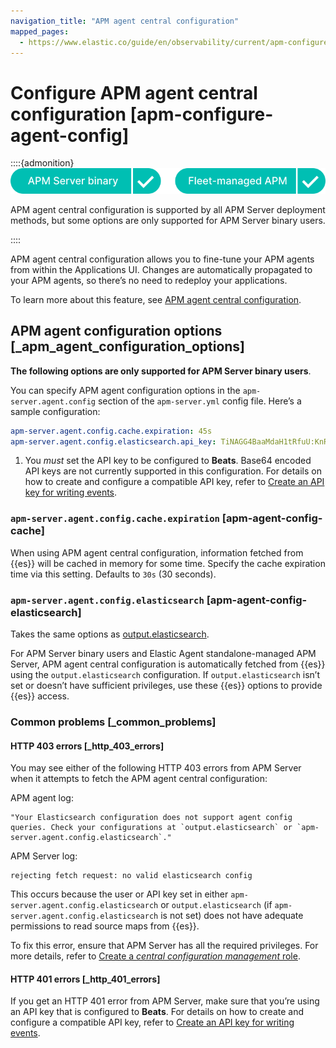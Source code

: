 ```yaml
---
navigation_title: "APM agent central configuration"
mapped_pages:
  - https://www.elastic.co/guide/en/observability/current/apm-configure-agent-config.html
---
```




# Configure APM agent central configuration [apm-configure-agent-config]


::::{admonition}
![supported deployment methods](../../../images/observability-binary-yes-fm-yes.svg "")

APM agent central configuration is supported by all APM Server deployment methods, but some options are only supported for APM Server binary users.

::::


APM agent central configuration allows you to fine-tune your APM agents from within the Applications UI. Changes are automatically propagated to your APM agents, so there’s no need to redeploy your applications.

To learn more about this feature, see [APM agent central configuration](apm-agent-central-configuration.md).


## APM agent configuration options [_apm_agent_configuration_options]

**The following options are only supported for APM Server binary users**.

You can specify APM agent configuration options in the `apm-server.agent.config` section of the `apm-server.yml` config file. Here’s a sample configuration:

```yaml
apm-server.agent.config.cache.expiration: 45s
apm-server.agent.config.elasticsearch.api_key: TiNAGG4BaaMdaH1tRfuU:KnR6yE41RrSowb0kQ0HWoA <1>
```

1.  You *must* set the API key to be configured to **Beats**. Base64 encoded API keys are not currently supported in this configuration. For details on how to create and configure a compatible API key, refer to [Create an API key for writing events](grant-access-using-api-keys.md#apm-beats-api-key-publish).



### `apm-server.agent.config.cache.expiration` [apm-agent-config-cache]

When using APM agent central configuration, information fetched from {{es}} will be cached in memory for some time. Specify the cache expiration time via this setting. Defaults to `30s` (30 seconds).


### `apm-server.agent.config.elasticsearch` [apm-agent-config-elasticsearch]

Takes the same options as [output.elasticsearch](configure-elasticsearch-output.md).

For APM Server binary users and Elastic Agent standalone-managed APM Server, APM agent central configuration is automatically fetched from {{es}} using the `output.elasticsearch` configuration. If `output.elasticsearch` isn’t set or doesn’t have sufficient privileges, use these {{es}} options to provide {{es}} access.


### Common problems [_common_problems]


#### HTTP 403 errors [_http_403_errors]

You may see either of the following HTTP 403 errors from APM Server when it attempts to fetch the APM agent central configuration:

APM agent log:

```log
"Your Elasticsearch configuration does not support agent config queries. Check your configurations at `output.elasticsearch` or `apm-server.agent.config.elasticsearch`."
```

APM Server log:

```log
rejecting fetch request: no valid elasticsearch config
```

This occurs because the user or API key set in either `apm-server.agent.config.elasticsearch` or `output.elasticsearch` (if `apm-server.agent.config.elasticsearch` is not set) does not have adequate permissions to read source maps from {{es}}.

To fix this error, ensure that APM Server has all the required privileges. For more details, refer to [Create a *central configuration management* role](create-assign-feature-roles-to-apm-server-users.md#apm-privileges-agent-central-config-server).


#### HTTP 401 errors [_http_401_errors]

If you get an HTTP 401 error from APM Server, make sure that you’re using an API key that is configured to **Beats**. For details on how to create and configure a compatible API key, refer to [Create an API key for writing events](grant-access-using-api-keys.md#apm-beats-api-key-publish).

